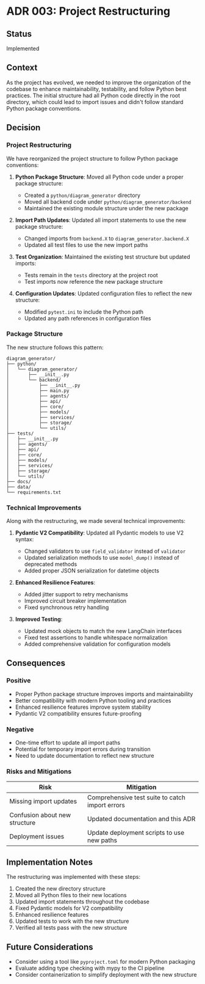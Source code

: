 # ADR 003: Project Restructuring

## Status
Implemented

## Context
As the project has evolved, we needed to improve the organization of the codebase to enhance maintainability, testability, and follow Python best practices. The initial structure had all Python code directly in the root directory, which could lead to import issues and didn't follow standard Python package conventions.

## Decision

### Project Restructuring

We have reorganized the project structure to follow Python package conventions:

1. **Python Package Structure**: Moved all Python code under a proper package structure:
   - Created a `python/diagram_generator` directory
   - Moved all backend code under `python/diagram_generator/backend`
   - Maintained the existing module structure under the new package

2. **Import Path Updates**: Updated all import statements to use the new package structure:
   - Changed imports from `backend.X` to `diagram_generator.backend.X`
   - Updated all test files to use the new import paths

3. **Test Organization**: Maintained the existing test structure but updated imports:
   - Tests remain in the `tests` directory at the project root
   - Test imports now reference the new package structure

4. **Configuration Updates**: Updated configuration files to reflect the new structure:
   - Modified `pytest.ini` to include the Python path
   - Updated any path references in configuration files

### Package Structure

The new structure follows this pattern:

```
diagram_generator/
├── python/
│   └── diagram_generator/
│       ├── __init__.py
│       └── backend/
│           ├── __init__.py
│           ├── main.py
│           ├── agents/
│           ├── api/
│           ├── core/
│           ├── models/
│           ├── services/
│           ├── storage/
│           └── utils/
├── tests/
│   ├── __init__.py
│   ├── agents/
│   ├── api/
│   ├── core/
│   ├── models/
│   ├── services/
│   ├── storage/
│   └── utils/
├── docs/
├── data/
└── requirements.txt
```

### Technical Improvements

Along with the restructuring, we made several technical improvements:

1. **Pydantic V2 Compatibility**: Updated all Pydantic models to use V2 syntax:
   - Changed validators to use `field_validator` instead of `validator`
   - Updated serialization methods to use `model_dump()` instead of deprecated methods
   - Added proper JSON serialization for datetime objects

2. **Enhanced Resilience Features**:
   - Added jitter support to retry mechanisms
   - Improved circuit breaker implementation
   - Fixed synchronous retry handling

3. **Improved Testing**:
   - Updated mock objects to match the new LangChain interfaces
   - Fixed test assertions to handle whitespace normalization
   - Added comprehensive validation for configuration models

## Consequences

### Positive
- Proper Python package structure improves imports and maintainability
- Better compatibility with modern Python tooling and practices
- Enhanced resilience features improve system stability
- Pydantic V2 compatibility ensures future-proofing

### Negative
- One-time effort to update all import paths
- Potential for temporary import errors during transition
- Need to update documentation to reflect new structure

### Risks and Mitigations

| Risk | Mitigation |
|------|------------|
| Missing import updates | Comprehensive test suite to catch import errors |
| Confusion about new structure | Updated documentation and this ADR |
| Deployment issues | Update deployment scripts to use new paths |

## Implementation Notes

The restructuring was implemented with these steps:

1. Created the new directory structure
2. Moved all Python files to their new locations
3. Updated import statements throughout the codebase
4. Fixed Pydantic models for V2 compatibility
5. Enhanced resilience features
6. Updated tests to work with the new structure
7. Verified all tests pass with the new structure

## Future Considerations

- Consider using a tool like `pyproject.toml` for modern Python packaging
- Evaluate adding type checking with mypy to the CI pipeline
- Consider containerization to simplify deployment with the new structure
